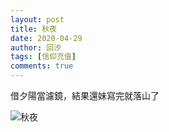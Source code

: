```yaml
---
layout: post
title: 秋夜
date: 2020-04-29
author: 回汐
tags: [信仰充值]
comments: true
---
```

借夕陽當濾鏡，結果還妹寫完就落山了

![秋夜](https://i.loli.net/2020/07/20/LxkidQTfHV4qIAC.jpg)

